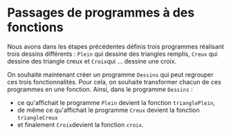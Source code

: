 # Passages de programmes à des fonctions

Nous avons dans les étapes précédentes définis trois programmes réalisant trois dessins différents : `Plein` qui dessine des triangles remplis, `Creux` qui dessine des triangle creux et `Croix`qui ... dessine une croix.

On souhaite maintenant créer un programme `Dessins` qui peut regrouper ces trois fonctionnalités. Pour cela, on souhaite transformer chacun de ces programmes en une fonction. Ainsi, dans le programme `Dessins` :
- ce qu'affichait le programme `Plein` devient la fonction `trianglePlein`,
- de même ce qu'affichait le programme `Creux` devient la fonction `triangleCreux`
- et finalement `Croix`devient la fonction `croix`.

